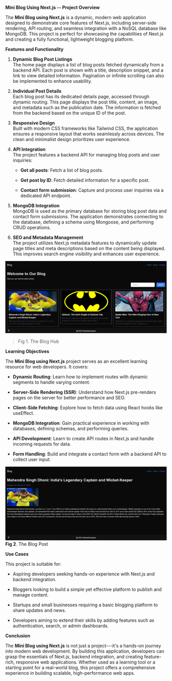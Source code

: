 **Mini Blog Using Next.js -- Project Overview**

The **Mini Blog using Next.js** is a dynamic, modern web application
designed to demonstrate core features of Next.js, including server-side
rendering, API routing, and seamless integration with a NoSQL database
like MongoDB. This project is perfect for showcasing the capabilities of
Next.js and creating a fully functional, lightweight blogging platform.

**Features and Functionality**

1.  **Dynamic Blog Post Listings**\
    The home page displays a list of blog posts fetched dynamically from
    a backend API. Each post is shown with a title, description snippet,
    and a link to view detailed information. Pagination or infinite
    scrolling can also be implemented to enhance usability.

2.  **Individual Post Details**\
    Each blog post has its dedicated details page, accessed through
    dynamic routing. This page displays the post title, content, an
    image, and metadata such as the publication date. The information is
    fetched from the backend based on the unique ID of the post.

3.  **Responsive Design**\
    Built with modern CSS frameworks like Tailwind CSS, the application
    ensures a responsive layout that works seamlessly across devices.
    The clean and minimalist design prioritizes user experience.

4.  **API Integration**\
    The project features a backend API for managing blog posts and user
    inquiries:

    -   **Get all posts**: Fetch a list of blog posts.

    -   **Get post by ID**: Fetch detailed information for a specific
        post.

    -   **Contact form submission**: Capture and process user inquiries
        via a dedicated API endpoint.

5.  **MongoDB Integration**\
    MongoDB is used as the primary database for storing blog post data
    and contact form submissions. The application demonstrates
    connecting to the database, defining a schema using Mongoose, and
    performing CRUD operations.

6.  **SEO and Metadata Management**\
    The project utilizes Next.js metadata features to dynamically update
    page titles and meta descriptions based on the content being
    displayed. This improves search engine visibility and enhances user
    experience.

![](image1.png)

> Fig 1. The Blog Hub

**Learning Objectives**

The **Mini Blog using Next.js** project serves as an excellent learning
resource for web developers. It covers:

-   **Dynamic Routing**: Learn how to implement routes with dynamic
    segments to handle varying content.

-   **Server-Side Rendering (SSR)**: Understand how Next.js pre-renders
    pages on the server for better performance and SEO.

-   **Client-Side Fetching**: Explore how to fetch data using React
    hooks like useEffect.

-   **MongoDB Integration**: Gain practical experience in working with
    databases, defining schemas, and performing queries.

-   **API Development**: Learn to create API routes in Next.js and
    handle incoming requests for data.

-   **Form Handling**: Build and integrate a contact form with a backend
    API to collect user input.

![](image2.png)
**Fig 2**. The Blog Post

**Use Cases**

This project is suitable for:

-   Aspiring developers seeking hands-on experience with Next.js and
    backend integration.

-   Bloggers looking to build a simple yet effective platform to publish
    and manage content.

-   Startups and small businesses requiring a basic blogging platform to
    share updates and news.

-   Developers aiming to extend their skills by adding features such as
    authentication, search, or admin dashboards.

**Conclusion**

The **Mini Blog using Next.js** is not just a project---it's a hands-on
journey into modern web development. By building this application,
developers can grasp the essentials of Next.js, backend integration, and
creating feature-rich, responsive web applications. Whether used as a
learning tool or a starting point for a real-world blog, this project
offers a comprehensive experience in building scalable, high-performance
web apps.
